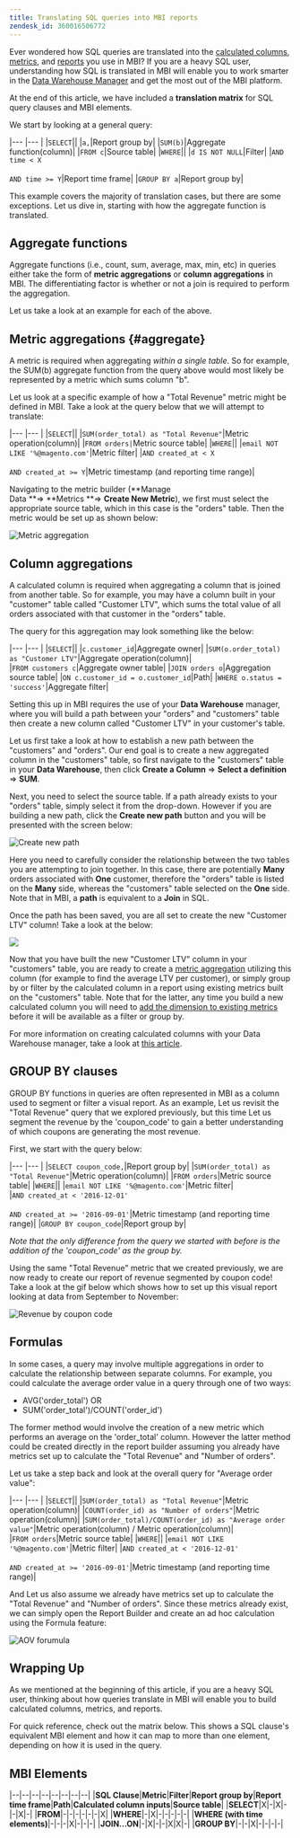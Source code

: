 ```yaml
---
title: Translating SQL queries into MBI reports
zendesk_id: 360016506772
---
```


Ever wondered how SQL queries are translated into the [calculated columns](../data-warehouse-mgr/creating-calculated-columns.md), [metrics](../../data-user/reports/ess-manage-data-metrics.md), and [reports](../../tutorials/using-visual-report-builder.md) you use in MBI? If you are a heavy SQL user, understanding how SQL is translated in MBI will enable you to work smarter in the [Data Warehouse Manager](../data-warehouse-mgr/tour-dwm.md) and get the most out of the MBI platform.

At the end of this article, we have included a **translation matrix** for SQL query clauses and MBI elements.

We start by looking at a general query:

|--- |--- |
|`SELECT`||
|`a,`|Report group by|
|`SUM(b)`|Aggregate function(column)|
|`FROM c`|Source table|
|`WHERE`||
|`d IS NOT NULL`|Filter|
|`AND time < X`<br><br> `AND time >= Y`|Report time frame|
|`GROUP BY a`|Report group by|

This example covers the majority of translation cases, but there are some exceptions. Let us dive in, starting with how the aggregate function is translated.

## Aggregate functions

Aggregate functions (i.e., count, sum, average, max, min, etc) in queries either take the form of **metric aggregations** or **column aggregations** in MBI. The differentiating factor is whether or not a join is required to perform the aggregation.

Let us take a look at an example for each of the above.

## Metric aggregations {#aggregate}

A metric is required when aggregating _within a single table_. So for example, the SUM(b) aggregate function from the query above would most likely be represented by a metric which sums column "b". 

Let us look at a specific example of how a "Total Revenue" metric might be defined in MBI. Take a look at the query below that we will attempt to translate:

|--- |--- |
|`SELECT`||
|`SUM(order_total) as "Total Revenue"`|Metric operation(column)|
|`FROM orders|`Metric source table|
|`WHERE`||
|`email NOT LIKE '%@magento.com'`|Metric filter|
|`AND created_at < X`<br><br>`AND created_at >= Y`|Metric timestamp (and reporting time range)|

Navigating to the metric builder (**Manage Data **\=> **Metrics **\=> **Create New Metric**), we first must select the appropriate source table, which in this case is the "orders" table. Then the metric would be set up as shown below:

![Metric aggregation](../../assets/Metric_aggregation.png)

## Column aggregations

A calculated column is required when aggregating a column that is joined from another table. So for example, you may have a column built in your "customer" table called "Customer LTV", which sums the total value of all orders associated with that customer in the "orders" table.

The query for this aggregation may look something like the below:

|--- |--- |
|`SELECT`||
|`c.customer_id`|Aggregate owner|
|`SUM(o.order_total) as "Customer LTV"`|Aggregate operation(column)|
|`FROM customers c`|Aggregate owner table|
|`JOIN orders o`|Aggregation source table|
|`ON c.customer_id = o.customer_id`|Path|
|`WHERE o.status = 'success'`|Aggregate filter|

Setting this up in MBI requires the use of your **Data Warehouse** manager, where you will build a path between your "orders" and "customers" table then create a new column called "Customer LTV" in your customer's table.

Let us first take a look at how to establish a new path between the "customers" and "orders". Our end goal is to create a new aggregated column in the "customers" table, so first navigate to the "customers" table in your **Data Warehouse**, then click **Create a Column** \=> **Select a definition** => **SUM**.

Next, you need to select the source table. If a path already exists to your "orders" table, simply select it from the drop-down. However if you are building a new path, click the **Create new path** button and you will be presented with the screen below:

![Create new path](../../assets/Create_new_path.png)

Here you need to carefully consider the relationship between the two tables you are attempting to join together. In this case, there are potentially **Many** orders associated with **One** customer, therefore the "orders" table is listed on the **Many** side, whereas the "customers" table selected on the **One** side. Note that in MBI, a **path** is equivalent to a **Join** in SQL.

Once the path has been saved, you are all set to create the new "Customer LTV" column! Take a look at the below:

![](../../assets/Customer_LTV.gif)

Now that you have built the new "Customer LTV" column in your "customers" table, you are ready to create a [metric aggregation](../#aggregate) utilizing this column (for example to find the average LTV per customer), or simply group by or filter by the calculated column in a report using existing metrics built on the "customers" table. Note that for the latter, any time you build a new calculated column you will need to [add the dimension to existing metrics](../data-warehouse-mgr/manage-data-dimensions-metrics.md) before it will be available as a filter or group by.

For more information on creating calculated columns with your Data Warehouse manager, take a look at [this article](../data-warehouse-mgr/creating-calculated-columns.md).

## GROUP BY clauses

GROUP BY functions in queries are often represented in MBI as a column used to segment or filter a visual report. As an example, Let us revisit the "Total Revenue" query that we explored previously, but this time Let us segment the revenue by the 'coupon\_code' to gain a better understanding of which coupons are generating the most revenue.

First, we start with the query below:

|--- |--- |
|`SELECT coupon_code,`|Report group by|
|`SUM(order_total) as "Total Revenue"`|Metric operation(column)|
|`FROM orders`|Metric source table|
|`WHERE`||
|`email NOT LIKE '%@magento.com'`|Metric filter|
|`AND created_at < '2016-12-01'` <br><br>`AND created_at >= '2016-09-01'`|Metric timestamp (and reporting time range)|
|`GROUP BY coupon_code`|Report group by|

_Note that the only difference from the query we started with before is the addition of the 'coupon\_code' as the group by._

Using the same "Total Revenue" metric that we created previously, we are now ready to create our report of revenue segmented by coupon code! Take a look at the gif below which shows how to set up this visual report looking at data from September to November:

![Revenue by coupon code](../../assets/Revenue_by_coupon_code.gif)

## Formulas

In some cases, a query may involve multiple aggregations in order to calculate the relationship between separate columns. For example, you could calculate the average order value in a query through one of two ways:

*   AVG('order\_total') OR
*   SUM('order\_total')/COUNT('order\_id')

The former method would involve the creation of a new metric which performs an average on the 'order\_total' column. However the latter method could be created directly in the report builder assuming you already have metrics set up to calculate the "Total Revenue" and "Number of orders".

Let us take a step back and look at the overall query for "Average order value":

|--- |--- |
|`SELECT`||
|`SUM(order_total) as "Total Revenue"`|Metric operation(column)|
|`COUNT(order_id) as "Number of orders"`|Metric operation(column)|
|`SUM(order_total)/COUNT(order_id) as "Average order value"`|Metric operation(column) / Metric operation(column)|
|`FROM orders`|Metric source table|
|`WHERE`||
|`email NOT LIKE '%@magento.com'`|Metric filter|
|`AND created_at < '2016-12-01'`<br><br>`AND created_at >= '2016-09-01'`|Metric timestamp (and reporting time range)|

And Let us also assume we already have metrics set up to calculate the "Total Revenue" and "Number of orders". Since these metrics already exist, we can simply open the Report Builder and create an ad hoc calculation using the Formula feature:

![AOV forumula](../../assets/AOV_forumula.gif)

## Wrapping Up

As we mentioned at the beginning of this article, if you are a heavy SQL user, thinking about how queries translate in MBI will enable you to build calculated columns, metrics, and reports.

For quick reference, check out the matrix below. This shows a SQL clause's equivalent MBI element and how it can map to more than one element, depending on how it is used in the query.

## MBI Elements

|--|--|--|--|--|--|--|--|
|**SQL Clause**|**Metric**|**Filter**|**Report group by**|**Report time frame**|**Path**|**Calculated column inputs**|**Source table**|
|**SELECT**|X|-|X|-|-|X|-|
|**FROM**|-|-|-|-|-|-|X|
|**WHERE**|-|X|-|-|-|-|-|
|**WHERE (with time elements)**|-|-|-|X|-|-|-|
|**JOIN...ON**|-|X|-|-|X|X|-|
|**GROUP BY**|-|-|X|-|-|-|-|
